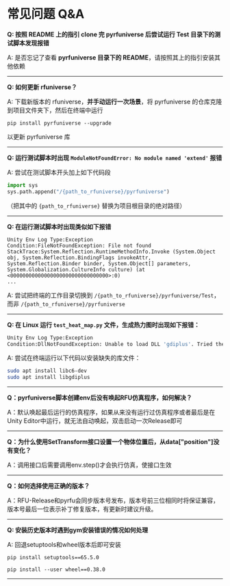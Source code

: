 # 常见问题 Q&A

**Q: 按照 README 上的指引 clone 完 pyrfuniverse 后尝试运行 Test 目录下的测试脚本发现报错**

A: 是否忘记了查看 **pyrfuniverse 目录下的 README**，请按照其上的指引安装其他依赖

---

**Q: 如何更新 rfuniverse？**

A: 下载新版本的 rfuniverse，**并手动运行一次场景**，将 pyrfuniverse 的仓库克隆到项目文件夹下，然后在终端中运行

```
pip install pyrfuniverse --upgrade
```

以更新 pyrfuniverse 库

---

**Q: 运行测试脚本时出现 `ModuleNotFoundError: No module named 'extend'` 报错**

A: 尝试在测试脚本开头加上如下代码段

```python
import sys
sys.path.append("/{path_to_rfuniverse}/pyrfuniverse")
```

（把其中的 `{path_to_rfuniverse}` 替换为项目根目录的绝对路径）

---

**Q: 在运行测试脚本时出现类似如下报错**

```
Unity Env Log Type:Exception
Condition:FileNotFoundException: File not found
StackTrace:System.Reflection.RuntimeMethodInfo.Invoke (System.Object obj, System.Reflection.BindingFlags invokeAttr, System.Reflection.Binder binder, System.Object[] parameters, System.Globalization.CultureInfo culture) (at <00000000000000000000000000000000>:0)
...
```

A: 尝试把终端的工作目录切换到 `/{path_to_rfuniverse}/pyrfuniverse/Test`，而非 `/{path_to_rfuniverse}/pyrfuniverse`

---

**Q: 在 Linux 运行 `test_heat_map.py` 文件，生成热力图时出现如下报错：**

```bash
Unity Env Log Type:Exception
Condition:DllNotFoundException: Unable to load DLL 'gdiplus'. Tried the load the following dynamic libraries: Unable to load dynamic library 'gdiplus' because of 'Failed to open the requested dynamic library (0x06000000) dlerror() = gdiplus: cannot open shared object file: No such file or directory
```

A: 尝试在终端运行以下代码以安装缺失的库文件：

```bash
sudo apt install libc6-dev
sudo apt install libgdiplus
```

---

**Q：pyrfuniverse脚本创建env后没有唤起RFU仿真程序，如何解决？**

A：默认唤起最后运行的仿真程序，如果从来没有运行过仿真程序或者最后是在Unity Editor中运行，就无法自动唤起，双击启动一次Release即可

---

**Q：为什么使用SetTransform接口设置一个物体位置后，从data["position"]没有变化？**

A：调用接口后需要调用env.step()才会执行仿真，使接口生效

---

**Q：如何选择使用正确的版本？**

A：RFU-Release和pyrfu会同步版本号发布，版本号前三位相同时将保证兼容，版本号最后一位表示补丁修复版本，有更新时建议升级。

---

**Q: 安装历史版本时遇到gym安装错误的情况如何处理**

A: 回退setuptools和wheel版本后即可安装

```
pip install setuptools==65.5.0

pip install --user wheel==0.38.0
```



---
